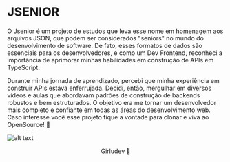 # JSENIOR
O Jsenior é um projeto de estudos que leva esse nome em homenagem aos arquivos JSON, que podem ser considerados "seniors" no mundo do desenvolvimento de software. De fato, esses formatos de dados são essenciais para os desenvolvedores, e como um Dev Frontend, reconheci a importância de aprimorar minhas habilidades em construção de APIs em TypeScript.

Durante minha jornada de aprendizado, percebi que minha experiência em construir APIs estava enferrujada. Decidi, então, mergulhar em diversos vídeos e aulas que abordavam padrões de construção de backends robustos e bem estruturados. O objetivo era me tornar um desenvolvedor mais completo e confiante em todas as áreas do desenvolvimento web. Caso interesse você esse projeto fique a vontade para clonar e viva ao OpenSource! 🚀

![alt text](https://media.giphy.com/media/6yxtrkQc5n0beHu7X2/giphy.gif)

<div align="center">
    Girludev 🧁
</div>
